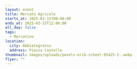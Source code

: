 ```yaml
---
layout: event
title: Mercato Agricolo
starts_at: 2025-03-15T08:00:00
ends_at: 2025-03-15T12:00:00
all_day: false
tags:
  - Mercatino
location:
  city: Abbiategrasso
  address: Piazza Castello
thumbnail: images/uploads/pexels-erik-scheel-95425-1-.webp
flyer: ""
---
```

